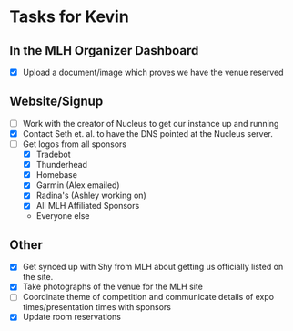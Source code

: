 # Tasks for Kevin

## In the MLH Organizer Dashboard

- [x] Upload a document/image which proves we have the venue reserved

## Website/Signup

- [ ] Work with the creator of Nucleus to get our instance up and running
- [x] Contact Seth et. al. to have the DNS pointed at the Nucleus server.
- [ ] Get logos from all sponsors
  - [x] Tradebot
  - [x] Thunderhead
  - [x] Homebase
  - [x] Garmin (Alex emailed)
  - [x] Radina's (Ashley working on)
  - [x] All MLH Affiliated Sponsors
  - Everyone else

## Other

- [x] Get synced up with Shy from MLH about getting us officially listed on the site.
- [x] Take photographs of the venue for the MLH site
- [ ] Coordinate theme of competition and communicate details of expo times/presentation times with sponsors
- [x] Update room reservations  
